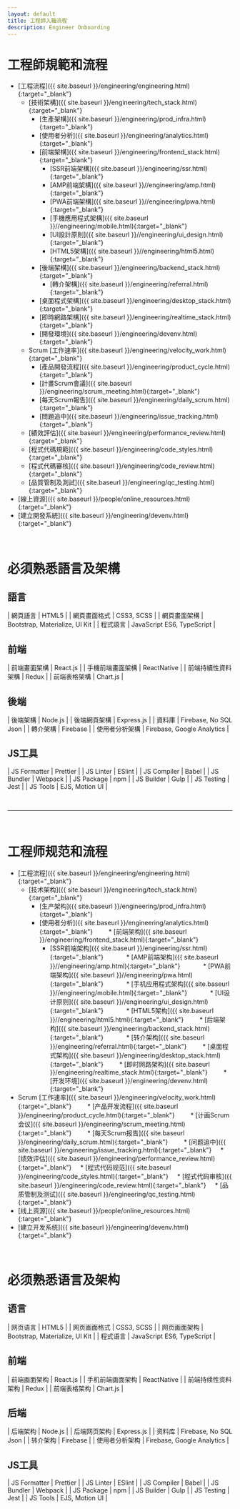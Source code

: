 ```yaml
---
layout: default
title: 工程師入職流程
description: Engineer Onboarding
---
```


<a name="zh-tw"></a>

# 工程師規範和流程

* [工程流程]({{ site.baseurl }}/engineering/engineering.html){:target="_blank"}
    * [技術架構]({{ site.baseurl }}/engineering/tech_stack.html){:target="_blank"}
        * [生產架構]({{ site.baseurl }}/engineering/prod_infra.html){:target="_blank"}
        * [使用者分析]({{ site.baseurl }}/engineering/analytics.html){:target="_blank"}
        * [前端架構]({{ site.baseurl }}/engineering/frontend_stack.html){:target="_blank"}
            * [SSR前端架構]({{ site.baseurl }}/engineering/ssr.html){:target="_blank"}
            * [AMP前端架構]({{ site.baseurl }}//engineering/amp.html){:target="_blank"}
            * [PWA前端架構]({{ site.baseurl }}//engineering/pwa.html){:target="_blank"}
            * [手機應用程式架構]({{ site.baseurl }}//engineering/mobile.html){:target="_blank"}
            * [UI設計原則]({{ site.baseurl }}//engineering/ui_design.html){:target="_blank"}
            * [HTML5架構]({{ site.baseurl }}//engineering/html5.html){:target="_blank"}
        * [後端架構]({{ site.baseurl }}/engineering/backend_stack.html){:target="_blank"}
            * [轉介架構]({{ site.baseurl }}/engineering/referral.html){:target="_blank"}
        * [桌面程式架構]({{ site.baseurl }}/engineering/desktop_stack.html){:target="_blank"}
        * [即時網路架構]({{ site.baseurl }}/engineering/realtime_stack.html){:target="_blank"}
        * [開發環境]({{ site.baseurl }}/engineering/devenv.html){:target="_blank"}
	* Scrum [工作速率]({{ site.baseurl }}/engineering/velocity_work.html){:target="_blank"}
        * [產品開發流程]({{ site.baseurl }}/engineering/product_cycle.html){:target="_blank"}
        * [計畫Scrum會議]({{ site.baseurl }}/engineering/scrum_meeting.html){:target="_blank"}
        * [每天Scrum報告]({{ site.baseurl }}/engineering/daily_scrum.html){:target="_blank"}
        * [問題追中]({{ site.baseurl }}/engineering/issue_tracking.html){:target="_blank"}
    * [績效評估]({{ site.baseurl }}/engineering/performance_review.html){:target="_blank"}
    * [程式代碼規範]({{ site.baseurl }}/engineering/code_styles.html){:target="_blank"}
    * [程式代碼審核]({{ site.baseurl }}/engineering/code_review.html){:target="_blank"}
    * [品質管制及測試]({{ site.baseurl }}/engineering/qc_testing.html){:target="_blank"}
* [線上資源]({{ site.baseurl }}/people/online_resources.html){:target="_blank"}
* [建立開發系統]({{ site.baseurl }}/engineering/devenv.html){:target="_blank"}

<br>

# 必須熟悉語言及架構

## 語言

| 網頁語言 | HTML5 |
| 網頁畫面格式 | CSS3, SCSS |
| 網頁畫面架構 | Bootstrap, Materialize, UI Kit |
| 程式語言 | JavaScript ES6, TypeScript |

## 前端

| 前端畫面架構 | React.js |
| 手機前端畫面架構 | ReactNative |
| 前端持續性資料架構 | Redux |
| 前端表格架構 | Chart.js |

## 後端

| 後端架構 | Node.js |
| 後端網頁架構 | Express.js |
| 資料庫 | Firebase, No SQL Json |
| 轉介架構 | Firebase |
| 使用者分析架構 | Firebase, Google Analytics |

## JS工具

| JS Formatter | Prettier |
| JS Linter | ESlint |
| JS Compiler | Babel |
| JS Bundler | Webpack |
| JS Package | npm |
| JS Builder | Gulp |
| JS Testing | Jest |
| JS Tools | EJS, Motion UI |

<br>

---

<br>

<a name="zh-cn"></a>

# 工程师规范和流程

* [工程流程]({{ site.baseurl }}/engineering/engineering.html){:target="_blank"}
    * [技术架构]({{ site.baseurl }}/engineering/tech_stack.html){:target="_blank"}
        * [生产架构]({{ site.baseurl }}/engineering/prod_infra.html){:target="_blank"}
        * [使用者分析]({{ site.baseurl }}/engineering/analytics.html){:target="_blank"}
        * [前端架构]({{ site.baseurl }}/engineering/frontend_stack.html){:target="_blank"}
            * [SSR前端架构]({{ site.baseurl }}/engineering/ssr.html){:target="_blank"}
            * [AMP前端架构]({{ site.baseurl }}//engineering/amp.html){:target="_blank"}
            * [PWA前端架构]({{ site.baseurl }}//engineering/pwa.html){:target="_blank"}
            * [手机应用程式架构]({{ site.baseurl }}//engineering/mobile.html){:target="_blank"}
            * [UI设计原则]({{ site.baseurl }}//engineering/ui_design.html){:target="_blank"}
            * [HTML5架构]({{ site.baseurl }}//engineering/html5.html){:target="_blank"}
        * [后端架构]({{ site.baseurl }}/engineering/backend_stack.html){:target="_blank"}
            * [转介架构]({{ site.baseurl }}/engineering/referral.html){:target="_blank"}
        * [桌面程式架构]({{ site.baseurl }}/engineering/desktop_stack.html){:target="_blank"}
        * [即时网路架构]({{ site.baseurl }}/engineering/realtime_stack.html){:target="_blank"}
        * [开发环境]({{ site.baseurl }}/engineering/devenv.html){:target="_blank"}
* Scrum [工作速率]({{ site.baseurl }}/engineering/velocity_work.html){:target="_blank"}
        * [产品开发流程]({{ site.baseurl }}/engineering/product_cycle.html){:target="_blank"}
        * [计画Scrum会议]({{ site.baseurl }}/engineering/scrum_meeting.html){:target="_blank"}
        * [每天Scrum报告]({{ site.baseurl }}/engineering/daily_scrum.html){:target="_blank"}
        * [问题追中]({{ site.baseurl }}/engineering/issue_tracking.html){:target="_blank"}
    * [绩效评估]({{ site.baseurl }}/engineering/performance_review.html){:target="_blank"}
    * [程式代码规范]({{ site.baseurl }}/engineering/code_styles.html){:target="_blank"}
    * [程式代码审核]({{ site.baseurl }}/engineering/code_review.html){:target="_blank"}
    * [品质管制及测试]({{ site.baseurl }}/engineering/qc_testing.html){:target="_blank"}
* [线上资源]({{ site.baseurl }}/people/online_resources.html){:target="_blank"}
* [建立开发系统]({{ site.baseurl }}/engineering/devenv.html){:target="_blank"}

<br>

# 必须熟悉语言及架构

## 语言

| 网页语言 | HTML5 |
| 网页画面格式 | CSS3, SCSS |
| 网页画面架构 | Bootstrap, Materialize, UI Kit |
| 程式语言 | JavaScript ES6, TypeScript |

## 前端

| 前端画面架构 | React.js |
| 手机前端画面架构 | ReactNative |
| 前端持续性资料架构 | Redux |
| 前端表格架构 | Chart.js |

## 后端

| 后端架构 | Node.js |
| 后端网页架构 | Express.js |
| 资料库 | Firebase, No SQL Json |
| 转介架构 | Firebase |
| 使用者分析架构 | Firebase, Google Analytics |

## JS工具

| JS Formatter | Prettier |
| JS Linter | ESlint |
| JS Compiler | Babel |
| JS Bundler | Webpack |
| JS Package | npm |
| JS Builder | Gulp |
| JS Testing | Jest |
| JS Tools | EJS, Motion UI |